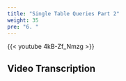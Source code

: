 ```yaml
---
title: "Single Table Queries Part 2"
weight: 35
pre: "6. "
---
```


{{< youtube 4kB-Zf_Nmzg >}}

## Video Transcription
